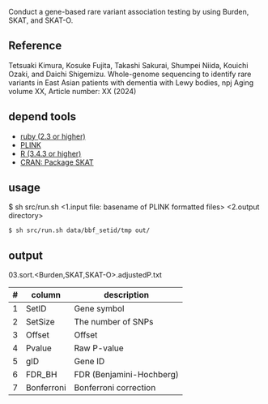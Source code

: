 Conduct a gene-based rare variant association testing by using Burden, SKAT, and SKAT-O. 

## Reference

Tetsuaki Kimura, Kosuke Fujita, Takashi Sakurai, Shumpei Niida, Kouichi Ozaki, and Daichi Shigemizu. Whole-genome sequencing to identify rare variants in East Asian patients with dementia with Lewy bodies, npj Aging volume XX, Article number: XX (2024)
    
## depend tools

* [ruby (2.3 or higher)](https://www.ruby-lang.org/en/)
* [PLINK](https://www.cog-genomics.org/plink/)
* [R (3.4.3 or higher)](https://www.r-project.org/)
* [CRAN: Package SKAT](https://cran.r-project.org/web/packages/SKAT/index.html)

## usage
$ sh src/run.sh <1.input file: basename of PLINK formatted files> <2.output directory>
```console
$ sh src/run.sh data/bbf_setid/tmp out/
```

## output
03.sort.<Burden,SKAT,SKAT-O>.adjustedP.txt

#|column|description
-----|------|-----------
1|SetID|Gene symbol
2|SetSize|The number of SNPs
3|Offset|Offset
4|Pvalue|Raw P-value
5|gID|Gene ID
6|FDR_BH|FDR (Benjamini-Hochberg)
7|Bonferroni|Bonferroni correction
